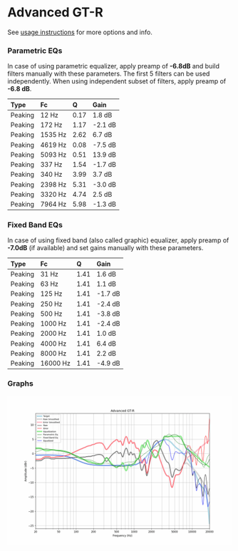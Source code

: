 # Advanced GT-R
See [usage instructions](https://github.com/jaakkopasanen/AutoEq#usage) for more options and info.

### Parametric EQs
In case of using parametric equalizer, apply preamp of **-6.8dB** and build filters manually
with these parameters. The first 5 filters can be used independently.
When using independent subset of filters, apply preamp of **-6.8 dB**.

| Type    | Fc      |    Q | Gain    |
|:--------|:--------|:-----|:--------|
| Peaking | 12 Hz   | 0.17 | 1.8 dB  |
| Peaking | 172 Hz  | 1.17 | -2.1 dB |
| Peaking | 1535 Hz | 2.62 | 6.7 dB  |
| Peaking | 4619 Hz | 0.08 | -7.5 dB |
| Peaking | 5093 Hz | 0.51 | 13.9 dB |
| Peaking | 337 Hz  | 1.54 | -1.7 dB |
| Peaking | 340 Hz  | 3.99 | 3.7 dB  |
| Peaking | 2398 Hz | 5.31 | -3.0 dB |
| Peaking | 3320 Hz | 4.74 | 2.5 dB  |
| Peaking | 7964 Hz | 5.98 | -1.3 dB |

### Fixed Band EQs
In case of using fixed band (also called graphic) equalizer, apply preamp of **-7.0dB**
(if available) and set gains manually with these parameters.

| Type    | Fc       |    Q | Gain    |
|:--------|:---------|:-----|:--------|
| Peaking | 31 Hz    | 1.41 | 1.6 dB  |
| Peaking | 63 Hz    | 1.41 | 1.1 dB  |
| Peaking | 125 Hz   | 1.41 | -1.7 dB |
| Peaking | 250 Hz   | 1.41 | -2.4 dB |
| Peaking | 500 Hz   | 1.41 | -3.8 dB |
| Peaking | 1000 Hz  | 1.41 | -2.4 dB |
| Peaking | 2000 Hz  | 1.41 | 1.0 dB  |
| Peaking | 4000 Hz  | 1.41 | 6.4 dB  |
| Peaking | 8000 Hz  | 1.41 | 2.2 dB  |
| Peaking | 16000 Hz | 1.41 | -4.9 dB |

### Graphs
![](./Advanced%20GT-R.png)